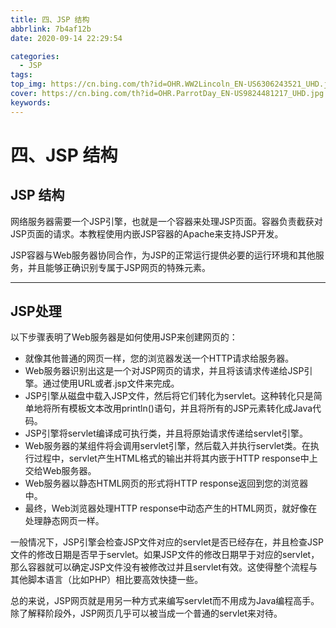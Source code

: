 ```yaml
---
title: 四、JSP 结构
abbrlink: 7b4af12b
date: 2020-09-14 22:29:54

categories:
  - JSP
tags:
top_img: https://cn.bing.com/th?id=OHR.WW2Lincoln_EN-US6306243521_UHD.jpg
cover: https://cn.bing.com/th?id=OHR.ParrotDay_EN-US9824481217_UHD.jpg
keywords:  
---
```

# 四、JSP 结构

## JSP 结构

网络服务器需要一个JSP引擎，也就是一个容器来处理JSP页面。容器负责截获对JSP页面的请求。本教程使用内嵌JSP容器的Apache来支持JSP开发。

JSP容器与Web服务器协同合作，为JSP的正常运行提供必要的运行环境和其他服务，并且能够正确识别专属于JSP网页的特殊元素。

------

## JSP处理

以下步骤表明了Web服务器是如何使用JSP来创建网页的：

- 就像其他普通的网页一样，您的浏览器发送一个HTTP请求给服务器。
- Web服务器识别出这是一个对JSP网页的请求，并且将该请求传递给JSP引擎。通过使用URL或者.jsp文件来完成。
- JSP引擎从磁盘中载入JSP文件，然后将它们转化为servlet。这种转化只是简单地将所有模板文本改用println()语句，并且将所有的JSP元素转化成Java代码。
- JSP引擎将servlet编译成可执行类，并且将原始请求传递给servlet引擎。
- Web服务器的某组件将会调用servlet引擎，然后载入并执行servlet类。在执行过程中，servlet产生HTML格式的输出并将其内嵌于HTTP response中上交给Web服务器。
- Web服务器以静态HTML网页的形式将HTTP response返回到您的浏览器中。
- 最终，Web浏览器处理HTTP response中动态产生的HTML网页，就好像在处理静态网页一样。

一般情况下，JSP引擎会检查JSP文件对应的servlet是否已经存在，并且检查JSP文件的修改日期是否早于servlet。如果JSP文件的修改日期早于对应的servlet，那么容器就可以确定JSP文件没有被修改过并且servlet有效。这使得整个流程与其他脚本语言（比如PHP）相比要高效快捷一些。

总的来说，JSP网页就是用另一种方式来编写servlet而不用成为Java编程高手。除了解释阶段外，JSP网页几乎可以被当成一个普通的servlet来对待。